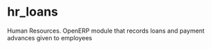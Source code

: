 hr_loans
========

Human Resources. OpenERP module that records loans and payment advances given to employees
